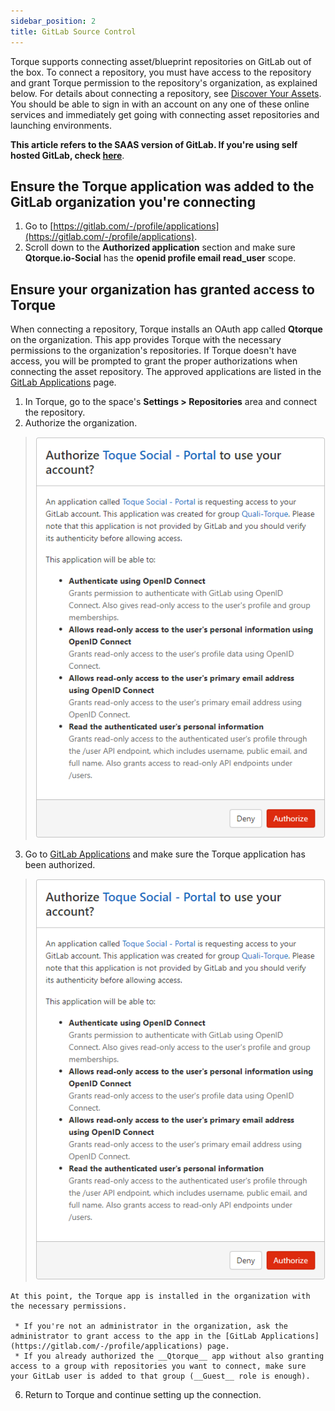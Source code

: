 ```yaml
---
sidebar_position: 2
title: GitLab Source Control
---
```


Torque supports connecting asset/blueprint repositories on GitLab out of the box. To connect a repository, you must have access to the repository and grant Torque permission to the repository's organization, as explained below. For details about connecting a repository, see [Discover Your Assets](/getting-started/asset-discovery). You should be able to sign in with an account on any one of these online services and immediately get going with connecting asset repositories and launching environments.

**This article refers to the SAAS version of GitLab. If you're using self hosted GitLab, check [here](/admin-guide/source-control/Self%20Hosted%20Repositories/overview)**.

## Ensure the Torque application was added to the GitLab organization you're connecting

1. Go to [https://gitlab.com/-/profile/applications](https://gitlab.com/-/profile/applications).
2. Scroll down to the __Authorized application__ section and make sure __Qtorque.io-Social__ has the __openid profile email read_user__ scope.

## Ensure your organization has granted access to Torque

When connecting a repository, Torque installs an OAuth app called __Qtorque__ on the organization. This app provides Torque with the necessary permissions to the organization's repositories. If Torque doesn't have access, you will be prompted to grant the proper authorizations when connecting the asset repository. The approved applications are listed in the [GitLab Applications](https://gitlab.com/-/profile/applications) page. 

  1. In Torque, go to the space's __Settings > Repositories__ area and connect the repository.
  2. Authorize the organization. 
  > ![Locale Dropdown](/img/gitlab-1.png)
  3. Go to [GitLab Applications](https://gitlab.com/-/profile/applications) and make sure the Torque application has been authorized.
  > ![Locale Dropdown](/img/gitlab-2.png) 
    
    At this point, the Torque app is installed in the organization with the necessary permissions. 

     * If you're not an administrator in the organization, ask the administrator to grant access to the app in the [GitLab Applications](https://gitlab.com/-/profile/applications) page. 
     * If you already authorized the __Qtorque__ app without also granting access to a group with repositories you want to connect, make sure your GitLab user is added to that group (__Guest__ role is enough).
  
  6. Return to Torque and continue setting up the connection.



